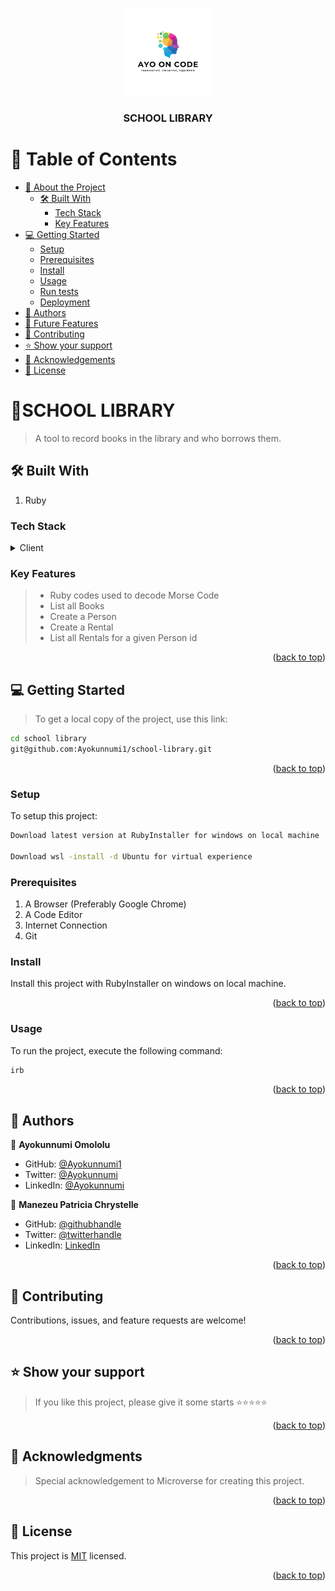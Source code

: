<a name="readme-top"></a>

<div align="center">

 <!-- LOGO -->

  <img src="./src/asset/AYO&apos;S LOGO.png" alt="logo" width="140"  height="auto" />
  <br/>

<!-- MAIN HEADING -->

  <h3><b>SCHOOL LIBRARY</b></h3>

</div>

<!-- TABLE OF CONTENTS -->

# 📗 Table of Contents

- [📖 About the Project](#about-project)
  - [🛠 Built With](#built-with)
    - [Tech Stack](#tech-stack)
    - [Key Features](#key-features)
    <!-- - [🚀 Live Demo](#live-demo)
     - [🚀 Video Presentation](#video-presentation) -->
- [💻 Getting Started](#getting-started)
  - [Setup](#setup)
  - [Prerequisites](#prerequisites)
  - [Install](#install)
  - [Usage](#usage)
  - [Run tests](#run-tests)
   - [Deployment](#deployment)
- [👥 Authors](#authors)
- [🔭 Future Features](#future-features)
- [🤝 Contributing](#contributing)
- [⭐️ Show your support](#support)
- [🙏 Acknowledgements](#acknowledgements)
- [📝 License](#license)

<!-- INTRO -->

# 📖SCHOOL LIBRARY <a name="about-project"></a>

> A tool to record books in the library and who borrows them.
## 🛠 Built With <a name="built-with"></a>

1. Ruby
<!-- 2. CSS
3. JavaScript
4. Webpack -->

### Tech Stack <a name="tech-stack"></a>

<details>
  <summary>Client</summary>
  <ul>
    <li><a href="https://Ruby.org/">Ruby</a></li>
    <!-- <li><a href="https://www.w3.org/">CSS</a></li>
    <li><a href="https://www.javascript.com/">JavaScript</a></li>
    <li><a href="https://webpack.js.org/">Webpack</a></li> -->
  </ul>
</details>

<!-- Features -->

### Key Features <a name="key-features"></a>

> - Ruby codes used to decode Morse Code
> - List all Books
> - Create a Person
> - Create a Rental
> - List all Rentals for a given Person id
  

<p align="right">(<a href="#readme-top">back to top</a>)</p>

<!-- ## 🚀 Live Demo <a name="live-demo"></a>

> Add a link to your deployed project.

- [Live Demo Link](https://ayo-on-code-meal-recipe.onrender.com)

<p align="right">(<a href="#readme-top">back to top</a>)</p> -->


<!-- ## Presentation Video <a name="video-presentation"></a>

- [Presentation Video Link](https://www.loom.com/share/0e7f2b38c09949a4a3ba888b01543769?sid=b8349fd4-8efd-415b-8ca3-62f7d91e5341) -->


<!-- GETTING STARTED -->

## 💻 Getting Started <a name="getting-started"></a>

> To get a local copy of the project, use this link:

```sh
cd school library
git@github.com:Ayokunnumi1/school-library.git
```

<!-- SETUP -->

<p align="right">(<a href="#readme-top">back to top</a>)</p>

### Setup

To setup this project:

```sh
Download latest version at RubyInstaller for windows on local machine

Download wsl -install -d Ubuntu for virtual experience
```

### Prerequisites

1. A Browser (Preferably Google Chrome)
2. A Code Editor
3. Internet Connection
4. Git

<!-- INSTALL -->

### Install

Install this project with RubyInstaller on windows on local machine.

<p align="right">(<a href="#readme-top">back to top</a>)</p>

### Usage

To run the project, execute the following command:

```sh
irb
```


<!-- ### Run tests

To test the project, execute the following command:

```sh
npm run test
``` -->

<!-- ## 🚀 Live Demo <a name="live-demo"></a>

- [Live Demo Link]() -->

<p align="right">(<a href="#readme-top">back to top</a>)</p>

<!-- AUTHORS -->

## 👥 Authors <a name="authors"></a>

👤 **Ayokunnumi Omololu**

- GitHub: [@Ayokunnumi1](https://github.com/Ayokunnumi1)
- Twitter: [@Ayokunnumi](https://twitter.com/AyokunnumiA)
- LinkedIn: [@Ayokunnumi](https://www.linkedin.com/in/ayokunnumiomololu)

👤 **Manezeu Patricia Chrystelle**

- GitHub: [@githubhandle](https://github.com/patriciachrysy)
- Twitter: [@twitterhandle](https://twitter.com/ManezeuP)
- LinkedIn: [LinkedIn](https://www.linkedin.com/in/manezeu-patricia-chrystelle/)


<!-- ## 🔭 Future Features <a name="future-features"></a>

- [ ] **Improve User Experience** -->

<p align="right">(<a href="#readme-top">back to top</a>)</p>

<!-- CONTRIBUTION -->

## 🤝 Contributing <a name="contributing"></a>

Contributions, issues, and feature requests are welcome!

<p align="right">(<a href="#readme-top">back to top</a>)</p>

<!--SUPPORT -->

## ⭐️ Show your support <a name="support"></a>

> If you like this project, please give it some starts ⭐️⭐️⭐️⭐️⭐️

<p align="right">(<a href="#readme-top">back to top</a>)</p>

<!-- ACKNOWLEDGEMENTS -->

## 🙏 Acknowledgments <a name="acknowledgements"></a>

> Special acknowledgement to  Microverse for creating this project.

<p align="right">(<a href="#readme-top">back to top</a>)</p>

<!-- LICENSE -->

## 📝 License <a name="license"></a>

This project is [MIT](/LICENSE) licensed.

<p align="right">(<a href="#readme-top">back to top</a>)</p>